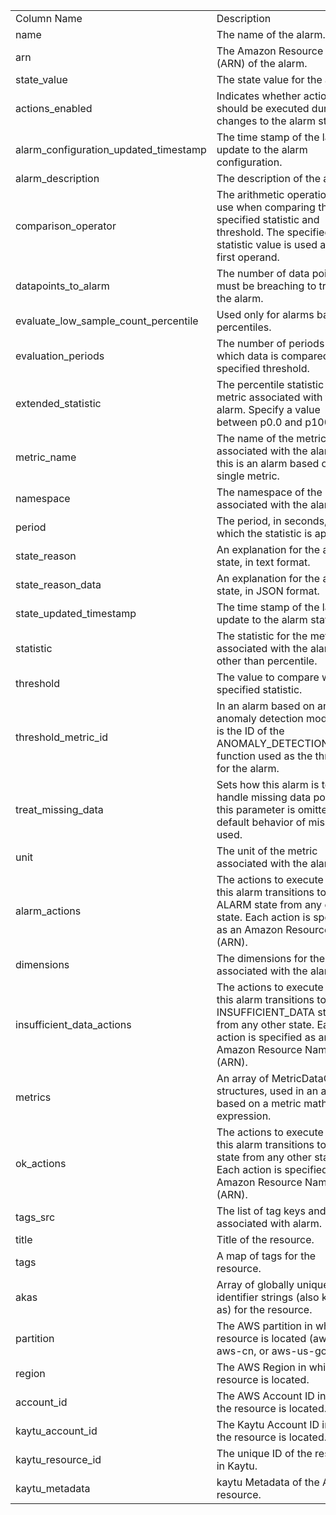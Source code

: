 <table>
	<tr><td>Column Name</td><td>Description</td></tr>
	<tr><td>name</td><td>The name of the alarm.</td></tr>
	<tr><td>arn</td><td>The Amazon Resource Name (ARN) of the alarm.</td></tr>
	<tr><td>state_value</td><td>The state value for the alarm.</td></tr>
	<tr><td>actions_enabled</td><td>Indicates whether actions should be executed during any changes to the alarm state.</td></tr>
	<tr><td>alarm_configuration_updated_timestamp</td><td>The time stamp of the last update to the alarm configuration.</td></tr>
	<tr><td>alarm_description</td><td>The description of the alarm.</td></tr>
	<tr><td>comparison_operator</td><td>The arithmetic operation to use when comparing the specified statistic and threshold. The specified statistic value is used as the first operand.</td></tr>
	<tr><td>datapoints_to_alarm</td><td>The number of data points that must be breaching to trigger the alarm.</td></tr>
	<tr><td>evaluate_low_sample_count_percentile</td><td>Used only for alarms based on percentiles.</td></tr>
	<tr><td>evaluation_periods</td><td>The number of periods over which data is compared to the specified threshold.</td></tr>
	<tr><td>extended_statistic</td><td>The percentile statistic for the metric associated with the alarm. Specify a value between p0.0 and p100.</td></tr>
	<tr><td>metric_name</td><td>The name of the metric associated with the alarm, if this is an alarm based on a single metric.</td></tr>
	<tr><td>namespace</td><td>The namespace of the metric associated with the alarm.</td></tr>
	<tr><td>period</td><td>The period, in seconds, over which the statistic is applied.</td></tr>
	<tr><td>state_reason</td><td>An explanation for the alarm state, in text format.</td></tr>
	<tr><td>state_reason_data</td><td>An explanation for the alarm state, in JSON format.</td></tr>
	<tr><td>state_updated_timestamp</td><td>The time stamp of the last update to the alarm state.</td></tr>
	<tr><td>statistic</td><td>The statistic for the metric associated with the alarm, other than percentile.</td></tr>
	<tr><td>threshold</td><td>The value to compare with the specified statistic.</td></tr>
	<tr><td>threshold_metric_id</td><td>In an alarm based on an anomaly detection model, this is the ID of the ANOMALY_DETECTION_BAND function used as the threshold for the alarm.</td></tr>
	<tr><td>treat_missing_data</td><td>Sets how this alarm is to handle missing data points. If this parameter is omitted, the default behavior of missing is used.</td></tr>
	<tr><td>unit</td><td>The unit of the metric associated with the alarm.</td></tr>
	<tr><td>alarm_actions</td><td>The actions to execute when this alarm transitions to the ALARM state from any other state. Each action is specified as an Amazon Resource Name (ARN).</td></tr>
	<tr><td>dimensions</td><td>The dimensions for the metric associated with the alarm.</td></tr>
	<tr><td>insufficient_data_actions</td><td>The actions to execute when this alarm transitions to the INSUFFICIENT_DATA state from any other state. Each action is specified as an Amazon Resource Name (ARN).</td></tr>
	<tr><td>metrics</td><td>An array of MetricDataQuery structures, used in an alarm based on a metric math expression.</td></tr>
	<tr><td>ok_actions</td><td>The actions to execute when this alarm transitions to the OK state from any other state. Each action is specified as an Amazon Resource Name (ARN).</td></tr>
	<tr><td>tags_src</td><td>The list of tag keys and values associated with alarm.</td></tr>
	<tr><td>title</td><td>Title of the resource.</td></tr>
	<tr><td>tags</td><td>A map of tags for the resource.</td></tr>
	<tr><td>akas</td><td>Array of globally unique identifier strings (also known as) for the resource.</td></tr>
	<tr><td>partition</td><td>The AWS partition in which the resource is located (aws, aws-cn, or aws-us-gov).</td></tr>
	<tr><td>region</td><td>The AWS Region in which the resource is located.</td></tr>
	<tr><td>account_id</td><td>The AWS Account ID in which the resource is located.</td></tr>
	<tr><td>kaytu_account_id</td><td>The Kaytu Account ID in which the resource is located.</td></tr>
	<tr><td>kaytu_resource_id</td><td>The unique ID of the resource in Kaytu.</td></tr>
	<tr><td>kaytu_metadata</td><td>kaytu Metadata of the AWS resource.</td></tr>
</table>